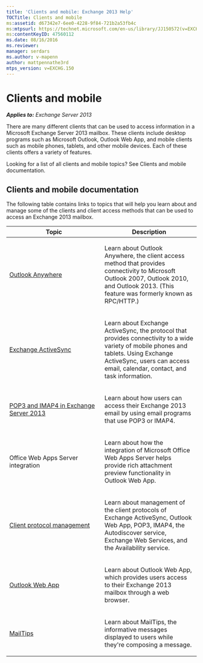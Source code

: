 ```yaml
---
title: 'Clients and mobile: Exchange 2013 Help'
TOCTitle: Clients and mobile
ms:assetid: d67342e7-6ee0-4228-9f84-721b2a53fb4c
ms:mtpsurl: https://technet.microsoft.com/en-us/library/JJ150572(v=EXCHG.150)
ms:contentKeyID: 47560112
ms.date: 08/16/2016
ms.reviewer: 
manager: serdars
ms.author: v-mapenn
author: mattpennathe3rd
mtps_version: v=EXCHG.150
---
```


# Clients and mobile

_**Applies to:** Exchange Server 2013_

There are many different clients that can be used to access information in a Microsoft Exchange Server 2013 mailbox. These clients include desktop programs such as Microsoft Outlook, Outlook Web App, and mobile clients such as mobile phones, tablets, and other mobile devices. Each of these clients offers a variety of features.

Looking for a list of all clients and mobile topics? See Clients and mobile documentation.

## Clients and mobile documentation

The following table contains links to topics that will help you learn about and manage some of the clients and client access methods that can be used to access an Exchange 2013 mailbox.

<table>
<colgroup>
<col style="width: 50%" />
<col style="width: 50%" />
</colgroup>
<thead>
<tr class="header">
<th>Topic</th>
<th>Description</th>
</tr>
</thead>
<tbody>
<tr class="odd">
<td><p><a href="outlook-anywhere-exchange-2013-help.md">Outlook Anywhere</a></p></td>
<td><p>Learn about Outlook Anywhere, the client access method that provides connectivity to Microsoft Outlook 2007, Outlook 2010, and Outlook 2013. (This feature was formerly known as RPC/HTTP.)</p></td>
</tr>
<tr class="even">
<td><p><a href="exchange-activesync-exchange-2013-help.md">Exchange ActiveSync</a></p></td>
<td><p>Learn about Exchange ActiveSync, the protocol that provides connectivity to a wide variety of mobile phones and tablets. Using Exchange ActiveSync, users can access email, calendar, contact, and task information.</p></td>
</tr>
<tr class="odd">
<td><p><a href="pop3-and-imap4-in-exchange-server-2013-exchange-2013-help.md">POP3 and IMAP4 in Exchange Server 2013</a></p></td>
<td><p>Learn about how users can access their Exchange 2013 email by using email programs that use POP3 or IMAP4.</p></td>
</tr>
<tr class="even">
<td><p>Office Web Apps Server integration</p></td>
<td><p>Learn about how the integration of Microsoft Office Web Apps Server helps provide rich attachment preview functionality in Outlook Web App.</p></td>
</tr>
<tr class="odd">
<td><p><a href="client-protocol-management-exchange-2013-help.md">Client protocol management</a></p></td>
<td><p>Learn about management of the client protocols of Exchange ActiveSync, Outlook Web App, POP3, IMAP4, the Autodiscover service, Exchange Web Services, and the Availability service.</p></td>
</tr>
<tr class="even">
<td><p><a href="outlook-web-app-exchange-2013-help.md">Outlook Web App</a></p></td>
<td><p>Learn about Outlook Web App, which provides users access to their Exchange 2013 mailbox through a web browser.</p></td>
</tr>
<tr class="odd">
<td><p><a href="https://docs.microsoft.com/en-us/exchange/clients-and-mobile-in-exchange-online/mailtips/mailtips">MailTips</a></p></td>
<td><p>Learn about MailTips, the informative messages displayed to users while they're composing a message.</p></td>
</tr>
</tbody>
</table>
